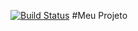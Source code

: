 [![Build Status](https://travis-ci.org/BatistaJeff/restFulSpringJava8.svg?branch=master)](https://travis-ci.org/BatistaJeff/restFulSpringJava8)
#Meu Projeto

